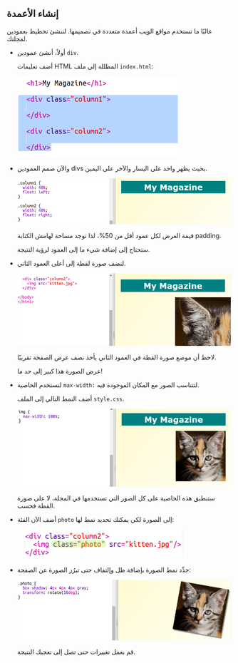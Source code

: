 ## إنشاء الأعمدة

غالبًا ما تستخدم مواقع الويب أعمدة متعددة في تصميمها. لننشئ تخطيط بعمودين لمجلتك.

+ أولاً، أنشئ عمودين `div`.
    
    أضف تعليمات HTML المظللة إلى ملف `index.html`:
    
    ![screenshot](images/magazine-columns.png)

+ واﻵن صمم العمودين divs بحيث يظهر واحد على اليسار واﻵخر على اليمين.
    
    ![screenshot](images/magazine-columns-style.png)
    
    قيمة العرض لكل عمود أقل من 50%، لذا توجد مساحة لهامش الكتابة padding.
    
    ستحتاج إلى إضافة شيء ما إلى العمود لرؤية النتيجة.

+ لنضف صورة لقطة إلى أعلى العمود الثاني.
    
    ![screenshot](images/magazine-kitten.png)
    
    لاحظ أن موضع صورة القطة في العمود الثاني يأخذ نصف عرض الصفحة تقريبًا.
    
    عرض الصورة هذا كبير إلى حد ما!

+ لنستخدم الخاصية `max-width:` لتتناسب الصور مع المكان الموجودة فيه.
    
    أضف النمط التالي إلى الملف `style.css`.
    
    ![screenshot](images/magazine-img-width.png)
    
    ستنطبق هذه الخاصية على كل الصور التي تستخدمها في المجلة، لا على صورة القطة فحسب.

+ أضف الآن الفئة `photo` إلى الصورة لكي يمكنك تحديد نمط لها:
    
    ![screenshot](images/magazine-photo.png)

+ حدِّد نمط الصورة بإضافة ظل وإلتفاف حتى تبرُز الصورة عن الصفحة:
    
    ![screenshot](images/magazine-photo-style.png)
    
    قم بعمل تغييرات حتى تصل إلى تعجبك النتيجة.